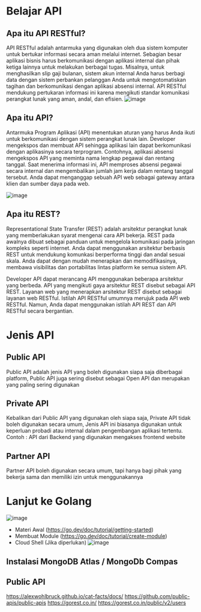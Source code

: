 # Belajar API
## Apa itu API RESTful?
API RESTful adalah antarmuka yang digunakan oleh dua sistem komputer untuk bertukar informasi secara aman melalui internet. Sebagian besar aplikasi bisnis harus berkomunikasi dengan aplikasi internal dan pihak ketiga lainnya untuk melakukan berbagai tugas. Misalnya, untuk menghasilkan slip gaji bulanan, sistem akun internal Anda harus berbagi data dengan sistem perbankan pelanggan Anda untuk mengotomatiskan tagihan dan berkomunikasi dengan aplikasi absensi internal. API RESTful mendukung pertukaran informasi ini karena mengikuti standar komunikasi perangkat lunak yang aman, andal, dan efisien.
![image](https://user-images.githubusercontent.com/15622730/225853526-7e54afc2-019e-4521-a300-550151ae9102.png)

## Apa itu API?
Antarmuka Program Aplikasi (API) menentukan aturan yang harus Anda ikuti untuk berkomunikasi dengan sistem perangkat lunak lain. Developer mengekspos dan membuat API sehingga aplikasi lain dapat berkomunikasi dengan aplikasinya secara terprogram. Contohnya, aplikasi absensi mengekspos API yang meminta nama lengkap pegawai dan rentang tanggal. Saat menerima informasi ini, API memproses absensi pegawai secara internal dan mengembalikan jumlah jam kerja dalam rentang tanggal tersebut.
Anda dapat menganggap sebuah API web sebagai gateway antara klien dan sumber daya pada web.

![image](https://user-images.githubusercontent.com/15622730/225853428-c1202e2a-11a4-4405-83f2-27e7feeb2756.png)

## Apa itu REST?
Representational State Transfer (REST) adalah arsitektur perangkat lunak yang memberlakukan syarat mengenai cara API bekerja. REST pada awalnya dibuat sebagai panduan untuk mengelola komunikasi pada jaringan kompleks seperti internet. Anda dapat menggunakan arsitektur berbasis REST untuk mendukung komunkasi berperforma tinggi dan andal sesuai skala. Anda dapat dengan mudah menerapkan dan memodifikasinya, membawa visibilitas dan portabilitas lintas platform ke semua sistem API.

Developer API dapat merancang API menggunakan beberapa arsitektur yang berbeda. API yang mengikuti gaya arsitektur REST disebut sebagai API REST. Layanan web yang menerapkan arsitektur REST disebut sebagai layanan web RESTful. Istilah API RESTful umumnya merujuk pada API web RESTful. Namun, Anda dapat menggunakan istilah API REST dan API RESTful secara bergantian.

# Jenis API
## Public API
Public API adalah jenis API yang boleh digunakan siapa saja diberbagai platform, Public API juga sering disebut sebagai Open API dan merupakan yang paling sering digunakan
## Private API
Kebalikan dari Public API yang digunakan oleh siapa saja, Private API tidak boleh digunakan secara umum, Jenis API ini biasanya digunakan untuk keperluan probadi atau internal dalam pengembangan aplikasi tertentu.
Contoh : API dari Backend yang digunakan mengakses frontend website
## Partner API
Partner API boleh digunakan secara umum, tapi hanya bagi pihak yang bekerja sama dan memiliki izin untuk menggunakannya

# Lanjut ke Golang
![image](https://user-images.githubusercontent.com/15622730/225855029-88782d37-b7bb-45a6-b3dc-572adf37ae14.png)
* Materi Awal (https://go.dev/doc/tutorial/getting-started)
* Membuat Module (https://go.dev/doc/tutorial/create-module)
* Cloud Shell (Jika diperlukan)
![image](https://user-images.githubusercontent.com/15622730/225855442-4c2ec1c7-66f0-4ba1-90bc-56b60b0776e7.png)

## Instalasi MongoDB Atlas / MongoDb Compas

## Public API
https://alexwohlbruck.github.io/cat-facts/docs/
https://github.com/public-apis/public-apis
https://gorest.co.in/
https://gorest.co.in/public/v2/users
